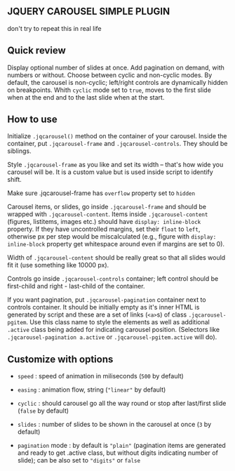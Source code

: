 
## JQUERY CAROUSEL SIMPLE PLUGIN
don't try to repeat this in real life

## Quick review

Display optional number of slides at once. Add pagination on demand, with numbers or without. Choose between cyclic and non-cyclic modes. By default, the carousel is non-cyclic; left/right controls are dynamically hidden on breakpoints. Whith `cyclic` mode set to `true`, moves to the first slide when at the end and to the last slide when at the start.

## How to use

Initialize `.jqcarousel()` method on the container of your carousel. Inside the container, put `.jqcarousel-frame` and `.jqcarousel-controls`. They should be siblings.

Style `.jqcarousel-frame` as you like and set its width – that's how wide you carousel will be. It is a custom value but is used inside script to identify shift.

Make sure .jqcarousel-frame has `overflow` property set to `hidden`

Carousel items, or slides, go inside `.jqcarousel-frame` and should be wrapped with `.jqcarousel-content`. Items inside `.jqcarousel-content` (figures, listitems, images etc.) should have `display: inline-block` property. If they have uncontrolled margins, set their `float` to `left`, otherwise px per step would be miscalculated (e.g., figure with `display: inline-block` property get whitespace around even if margins are set to 0).

Width of `.jqcarousel-content` should be really great so that all slides would fit it (use something like 10000 px).

Controls go inside `.jqcarousel-controls` container; left control should be first-child and right - last-child of the container.

If you want pagination, put `.jqcarousel-pagination` container next to controls container. It should be initially empty as it's inner HTML is generated by script and these are a set of links (`<a>`s) of class `.jqcarousel-pgitem`. Use this class name to style the elements as well as additional `.active` class being added for indicating carousel position. (Selectors like `.jqcarousel-pagination a.active` or `.jqcarousel-pgitem.active` will do).

## Customize with options

- `speed` : speed of animation in miliseconds (`500` by default)

- `easing` : animation flow, string (`"linear"` by default)

- `cyclic` : should carousel go all the way round or stop after last/first slide (`false` by default)

- `slides` : number of slides to be shown in the carousel at once (`3` by default)

- `pagination` mode : by default is `"plain"` (pagination items are generated and ready to get .active class, but without digits indicating number of slide); can be also set to `"digits"` or `false`
